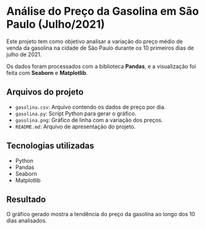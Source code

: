 # Análise do Preço da Gasolina em São Paulo (Julho/2021)

Este projeto tem como objetivo analisar a variação do preço médio de venda da gasolina na cidade de São Paulo durante os 10 primeiros dias de julho de 2021.

Os dados foram processados com a biblioteca **Pandas**, e a visualização foi feita com **Seaborn** e **Matplotlib**.

## Arquivos do projeto

- `gasolina.csv`: Arquivo contendo os dados de preço por dia.
- `gasolina.py`: Script Python para gerar o gráfico.
- `gasolina.png`: Gráfico de linha com a variação dos preços.
- `README.md`: Arquivo de apresentação do projeto.

## Tecnologias utilizadas

- Python
- Pandas
- Seaborn
- Matplotlib

## Resultado

O gráfico gerado mostra a tendência do preço da gasolina ao longo dos 10 dias analisados.
